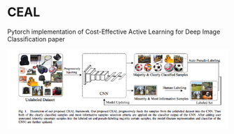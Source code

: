 # CEAL
Pytorch implementation of Cost-Effective Active Learning for Deep Image Classification paper

![](readme/CEAL.png)
